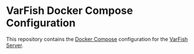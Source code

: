 # VarFish Docker Compose Configuration

This repository contains the [Docker Compose](https://docs.docker.com/compose/) configuration for the [VarFish Server](https://github.com/bihealth/varfish-server).
